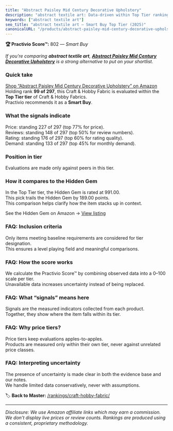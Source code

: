 ```yaml
---
title: "Abstract Paisley Mid Century Decorative Upholstery"
description: "abstract textile art: Data-driven within Top Tier ranking using the Practivio Score™. Positioned by quality, value, demand, findability, momentum."
keywords: ["abstract textile art"]
seo_title: "abstract textile art — Smart Buy Top Tier (2025)"
canonicalURL: "/products/abstract-paisley-mid-century-decorative-upholstery-B0CF54V93R/"
---
```


**🏆 Practivio Score™:** 802 — _Smart Buy_


*If you're comparing **abstract textile art**, **[Abstract Paisley Mid Century Decorative Upholstery](https://www.amazon.com/dp/B0CF54V93R?tag=practivio-20)** is a strong alternative to put on your shortlist.*
### Quick take
[Shop “Abstract Paisley Mid Century Decorative Upholstery” on Amazon](https://www.amazon.com/dp/B0CF54V93R?tag=practivio-20)
Holding rank **99 of 297**, this Craft & Hobby Fabric is evaluated within the **Top Tier tier** of Craft & Hobby Fabrics.  
Practivio recommends it as a **Smart Buy**.

### What the signals indicate
Price: standing 227 of 297 (top 77% for price).  
Reviews: standing 148 of 297 (top 50% for review numbers).  
Rating: standing 176 of 297 (top 60% for rating quality).  
Demand: standing 133 of 297 (top 45% for monthly demand).

### Position in tier
Evaluations are made only against peers in this tier.

### How it compares to the Hidden Gem
In the Top Tier tier, the Hidden Gem is rated at 991.00.  
This pick trails the Hidden Gem by 189.00 points.  
This comparison helps clarify how the item stacks up in context.  

See the Hidden Gem on Amazon → [View listing](https://www.amazon.com/dp/B01LBVYQ6U?tag=practivio-20)

### FAQ: Inclusion criteria
Only items meeting baseline requirements are considered for tier designation.  
This ensures a level playing field and meaningful comparisons.

### FAQ: How the score works
We calculate the Practivio Score™ by combining observed data into a 0–100 scale per tier.  
Unavailable data increases uncertainty instead of being replaced.

### FAQ: What “signals” means here
Signals are the measured indicators collected from each product.  
Together, they show where the item falls within its tier.

### FAQ: Why price tiers?
Price tiers keep evaluations apples-to-apples.  
Products are measured only within their own tier, never against unrelated price classes.

### FAQ: Interpreting uncertainty
The presence of uncertainty is made clear in both the evidence base and our notes.  
We handle limited data conservatively, never with assumptions.


🏷️ **Back to Master:** [/rankings/craft-hobby-fabric/](/rankings/craft-hobby-fabric/)

---
_Disclosure: We use Amazon affiliate links which may earn a commission. We don’t display live prices or review counts. Rankings are produced using a consistent, proprietary methodology._
